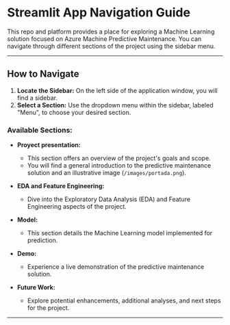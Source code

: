 # Streamlit App Navigation Guide

This repo and platform provides a place for exploring a Machine Learning solution focused on Azure Machine Predictive Maintenance. You can navigate through different sections of the project using the sidebar menu.

---

## How to Navigate

1.  **Locate the Sidebar:** On the left side of the application window, you will find a sidebar.
2.  **Select a Section:** Use the dropdown menu within the sidebar, labeled "Menu", to choose your desired section.

### Available Sections:

* **Proyect presentation:**
    * This section offers an overview of the project's goals and scope.
    * You will find a general introduction to the predictive maintenance solution and an illustrative image (`/images/portada.png`).

* **EDA and Feature Engineering:**
    * Dive into the Exploratory Data Analysis (EDA) and Feature Engineering aspects of the project.

* **Model:**
    * This section details the Machine Learning model implemented for prediction.

* **Demo:**
    * Experience a live demonstration of the predictive maintenance solution.

* **Future Work:**
    * Explore potential enhancements, additional analyses, and next steps for the project.

---